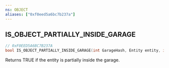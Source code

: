```yaml
---
ns: OBJECT
aliases: ["0xf0eed5a6bc7b237a"]
---
```

## IS_OBJECT_PARTIALLY_INSIDE_GARAGE

```c
// 0xF0EED5A6BC7B237A
bool IS_OBJECT_PARTIALLY_INSIDE_GARAGE(int GarageHash, Entity entity, int boxIndex);
```

Returns TRUE if the entity is partially inside the garage.


